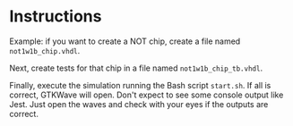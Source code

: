 # Instructions
Example: if you want to create a NOT chip, create a file named `not1w1b_chip.vhdl`.

Next, create tests for that chip in a file named `not1w1b_chip_tb.vhdl`.

Finally, execute the simulation running the Bash script `start.sh`. If all is correct, GTKWave will open. Don't expect to see some console output like Jest. Just open the waves and check with your eyes if the outputs are correct.